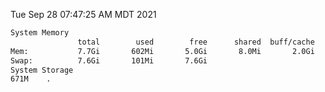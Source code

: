 Tue Sep 28 07:47:25 AM MDT 2021
```bash
System Memory
               total        used        free      shared  buff/cache   available
Mem:           7.7Gi       602Mi       5.0Gi       8.0Mi       2.0Gi       6.8Gi
Swap:          7.6Gi       101Mi       7.6Gi
System Storage
671M	.
```
```bash
